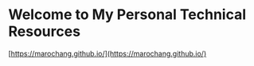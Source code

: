 # Welcome to My Personal Technical Resources

[https://marochang.github.io/](https://marochang.github.io/)